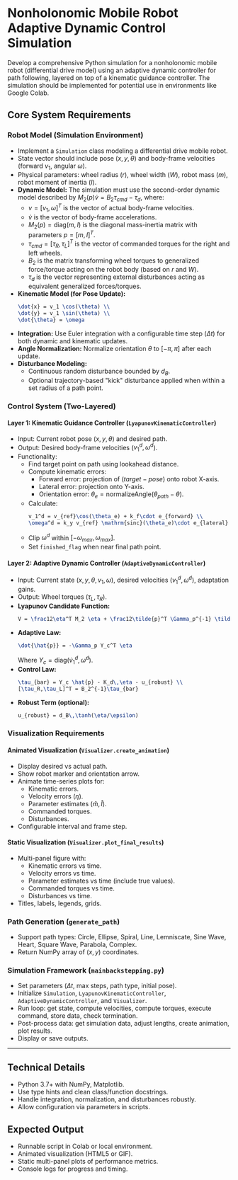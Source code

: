 # Nonholonomic Mobile Robot Adaptive Dynamic Control Simulation

Develop a comprehensive Python simulation for a nonholonomic mobile robot (differential drive model) using an adaptive dynamic controller for path following, layered on top of a kinematic guidance controller. The simulation should be implemented for potential use in environments like Google Colab.

## Core System Requirements

### Robot Model (Simulation Environment)
- Implement a `Simulation` class modeling a differential drive mobile robot.
- State vector should include pose ($x, y, \theta$) and body-frame velocities (forward $v_1$, angular $\omega$).
- Physical parameters: wheel radius ($r$), wheel width ($W$), robot mass ($m$), robot moment of inertia ($I$).
- **Dynamic Model:** The simulation must use the second-order dynamic model described by $M_2(p)\dot{v} = B_2 \tau_{cmd} - \tau_d$, where:
    - $v = [v_1, \omega]^T$ is the vector of actual body-frame velocities.
    - $\dot{v}$ is the vector of body-frame accelerations.
    - $M_2(p) = \mathrm{diag}(m, I)$ is the diagonal mass-inertia matrix with parameters $p = [m, I]^T$.
    - $\tau_{cmd} = [\tau_R, \tau_L]^T$ is the vector of commanded torques for the right and left wheels.
    - $B_2$ is the matrix transforming wheel torques to generalized force/torque acting on the robot body (based on $r$ and $W$).
    - $\tau_d$ is the vector representing external disturbances acting as equivalent generalized forces/torques.
- **Kinematic Model (for Pose Update):**
    ```latex
    \dot{x} = v_1 \cos(\theta) \\
    \dot{y} = v_1 \sin(\theta) \\
    \dot{\theta} = \omega
    ```
- **Integration:** Use Euler integration with a configurable time step ($\Delta t$) for both dynamic and kinematic updates.
- **Angle Normalization:** Normalize orientation $\theta$ to $[-\pi, \pi]$ after each update.
- **Disturbance Modeling:**
  - Continuous random disturbance bounded by $d_B$.
  - Optional trajectory-based "kick" disturbance applied when within a set radius of a path point.

### Control System (Two-Layered)

#### Layer 1: Kinematic Guidance Controller (`LyapunovKinematicController`)
- Input: Current robot pose ($x, y, \theta$) and desired path.
- Output: Desired body-frame velocities ($v_1^d, \omega^d$).
- Functionality:
  - Find target point on path using lookahead distance.
  - Compute kinematic errors:
    - Forward error: projection of $(target - pose)$ onto robot X-axis.
    - Lateral error: projection onto Y-axis.
    - Orientation error: $\theta_e = \mathrm{normalizeAngle}(\theta_{path} - \theta)$.
  - Calculate:
    ```latex
    v_1^d = v_{ref}\cos(\theta_e) + k_f\cdot e_{forward} \\
    \omega^d = k_y v_{ref} \mathrm{sinc}(\theta_e)\cdot e_{lateral} + k_\theta\theta_e
    ```
  - Clip $\omega^d$ within $[-\omega_{max}, \omega_{max}]$.
  - Set `finished_flag` when near final path point.

#### Layer 2: Adaptive Dynamic Controller (`AdaptiveDynamicController`)
- Input: Current state ($x, y, \theta, v_1, \omega$), desired velocities ($v_1^d, \omega^d$), adaptation gains.
- Output: Wheel torques ($\tau_L, \tau_R$).
- **Lyapunov Candidate Function:**
  ```latex
  V = \frac12\eta^T M_2 \eta + \frac12\tilde{p}^T \Gamma_p^{-1} \tilde{p}
  ```
- **Adaptive Law:**
  ```latex
  \dot{\hat{p}} = -\Gamma_p Y_c^T \eta
  ```
  Where $Y_c = \mathrm{diag}(\dot{v}^d_1,\dot{\omega}^d)$.
- **Control Law:**
  ```latex
  \tau_{bar} = Y_c \hat{p} - K_d\,\eta - u_{robust} \\
  [\tau_R,\tau_L]^T = B_2^{-1}\tau_{bar}
  ```
- **Robust Term (optional):**
  ```latex
  u_{robust} = d_B\,\tanh(\eta/\epsilon)
  ```

### Visualization Requirements

#### Animated Visualization (`Visualizer.create_animation`)
- Display desired vs actual path.
- Show robot marker and orientation arrow.
- Animate time-series plots for:
  - Kinematic errors.
  - Velocity errors ($\eta$).
  - Parameter estimates ($\hat{m},\hat{I}$).
  - Commanded torques.
  - Disturbances.
- Configurable interval and frame step.

#### Static Visualization (`Visualizer.plot_final_results`)
- Multi-panel figure with:
  - Kinematic errors vs time.
  - Velocity errors vs time.
  - Parameter estimates vs time (include true values).
  - Commanded torques vs time.
  - Disturbances vs time.
- Titles, labels, legends, grids.

### Path Generation (`generate_path`)
- Support path types: Circle, Ellipse, Spiral, Line, Lemniscate, Sine Wave, Heart, Square Wave, Parabola, Complex.
- Return NumPy array of $(x, y)$ coordinates.

### Simulation Framework (`mainbackstepping.py`)
- Set parameters ($\Delta t$, max steps, path type, initial pose).
- Initialize `Simulation`, `LyapunovKinematicController`, `AdaptiveDynamicController`, and `Visualizer`.
- Run loop: get state, compute velocities, compute torques, execute command, store data, check termination.
- Post-process data: get simulation data, adjust lengths, create animation, plot results.
- Display or save outputs.

---

## Technical Details
- Python 3.7+ with NumPy, Matplotlib.
- Use type hints and clean class/function docstrings.
- Handle integration, normalization, and disturbances robustly.
- Allow configuration via parameters in scripts.

## Expected Output
- Runnable script in Colab or local environment.
- Animated visualization (HTML5 or GIF).
- Static multi-panel plots of performance metrics.
- Console logs for progress and timing.
